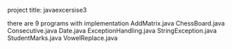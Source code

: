 project title:
javaexcersise3 

there are 9 programs with implementation
AddMatrix.java
ChessBoard.java
Consecutive.java
Date.java
ExceptionHandling.java
StringException.java
StudentMarks.java
VowelReplace.java


